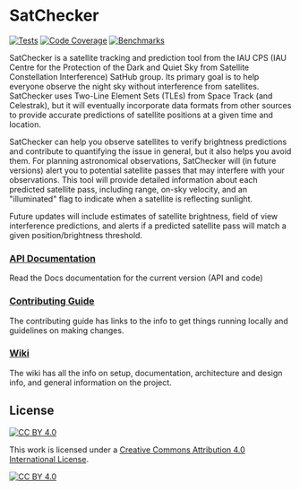 # SatChecker
[![Tests](https://github.com/iausathub/satchecker/actions/workflows/run_tests.yml/badge.svg)](https://github.com/iausathub/satchecker/actions/workflows/run_tests.yml)
[![Code Coverage](https://img.shields.io/endpoint?url=https://gist.github.com/mdadighat/6cb250448637a389052d5192a09b62d0/raw/satchecker-coverage.json)](https://github.com/iausathub/satchecker/actions/workflows/code_coverage.yml)
[![Benchmarks](https://github.com/iausathub/satchecker/actions/workflows/benchmark.yml/badge.svg)](https://github.com/iausathub/satchecker/actions/workflows/benchmark.yml)

SatChecker is a satellite tracking and prediction tool from the IAU CPS (IAU Centre for the Protection of the Dark and Quiet Sky from Satellite Constellation Interference) SatHub group. Its primary goal is to help everyone observe the night sky without interference from satellites. SatChecker uses Two-Line Element Sets (TLEs) from Space Track (and Celestrak), but it will eventually incorporate data formats from other sources to provide accurate predictions of satellite positions at a given time and location.

SatChecker can help you observe satellites to verify brightness predictions and contribute to quantifying the issue in general, but it also helps you avoid them. For planning astronomical observations, SatChecker will (in future versions) alert you to potential satellite passes that may interfere with your observations. This tool will provide detailed information about each predicted satellite pass, including range, on-sky velocity, and an "illuminated" flag to indicate when a satellite is reflecting sunlight.

Future updates will include estimates of satellite brightness, field of view interference predictions, and alerts if a predicted satellite pass will match a given position/brightness threshold.

### [API Documentation](https://satchecker.readthedocs.io/en/latest/)
Read the Docs documentation for the current version (API and code)

### [Contributing Guide](setup/CONTRIBUTING.md)
The contributing guide has links to the info to get things running locally and guidelines on making changes.

### [Wiki](https://github.com/iausathub/satchecker/wiki)
The wiki has all the info on setup, documentation, architecture and design info, and general information on the project.

<a name="license"></a>
## License
[![CC BY 4.0][cc-by-shield]][cc-by]

This work is licensed under a
[Creative Commons Attribution 4.0 International License][cc-by].

[![CC BY 4.0][cc-by-image]][cc-by]

[cc-by]: http://creativecommons.org/licenses/by/4.0/
[cc-by-image]: https://i.creativecommons.org/l/by/4.0/88x31.png
[cc-by-shield]: https://img.shields.io/badge/License-CC%20BY%204.0-lightgrey.svg
